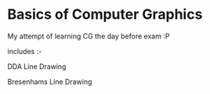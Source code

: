 # Basics of Computer Graphics

My attempt of learning CG the day before exam :P

includes :-

DDA Line Drawing

Bresenhams Line Drawing
